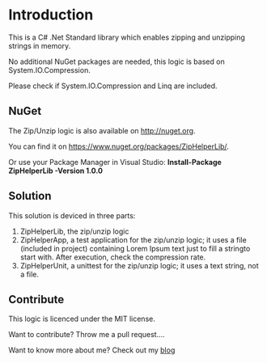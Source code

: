 # Introduction

This is a C# .Net Standard library which enables zipping and unzipping strings in memory.

No additional NuGet packages are needed, this logic is based on System.IO.Compression.

Please check if System.IO.Compression and Linq are included.

## NuGet

The Zip/Unzip logic is also available on http://nuget.org. 

You can find it on https://www.nuget.org/packages/ZipHelperLib/.

Or use your Package Manager in Visual Studio: **Install-Package ZipHelperLib -Version 1.0.0**

## Solution

This solution is deviced in three parts:

1. ZipHelperLib, the zip/unzip logic
2. ZipHelperApp, a test application for the zip/unzip logic; it uses a file (included in project) containing Lorem Ipsum text just to fill a stringto start with. After execution, check the compression rate. 
3. ZipHelperUnit, a unittest for the zip/unzip logic; it uses a text string, not a file.

## Contribute

This logic is licenced under the MIT license.

Want to contribute? Throw me a pull request....

Want to know more about me? Check out my [blog](http://blog.vandevelde-online.com)
